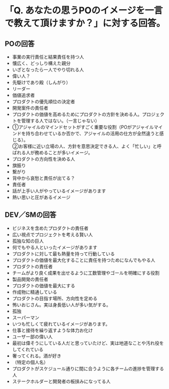 # 「Q. あなたの思うPOのイメージを一言で教えて頂けますか？」に対する回答。

## POの回答
* 事業の実行責任と結果責任を持つ人
* 懐広く、どっしり構えた親分
* いざとなったら一人でやり切れる人
* 偉い人？
* 先駆けであり殿（しんがり）
* リーダー
* 価値追求者
* プロダクトの優先順位の決定者
* 開発案件の責任者
* プロダクトの価値を高めるためにプロダクトの方針を決める人。プロジェクトを管理する人ではない。（一言じゃない）
* ①アジャイルのマインドセットがすごく重要な役割（POがアジャイルマインドを持ち合わせているか否かで、アジャイルの活用の仕方が全然違うと感じる）。
<br>②お客様に近い立場の人、方針を意思決定できる人、よく「忙しい」と呼ばれる人が務めることが多いイメージ。
* プロダクトの方向性を決める人
* 旗振り
* 繋がり
* 背中から哀愁と責任が出てる？
* 責任者
* 話が上手い人がやっているイメージがあります
* 熱い思いと圧があるイメージ

## DEV／SMの回答
* ビジネスを含めたプロダクトの責任者
* 広い視点でプロジェクトを考える賢い人
* 孤独な知の巨人
* 何でもやる人といったイメージがあります
* プロダクトに対して最も熱量を持って行動している
* プロダクトの価値を最⼤化することに責任を持つためになんでもやる人
* プロダクトの責任者
* チームがより良く成果を出せるように工数管理やゴールを明確にする役割
* 製品開発の責任者
* プロダクトの価値を最大にする
* 作成物に精通している
* プロダクトの目指す場所、方向性を定める
* 怖いおじさん。実は身長低い人が多い気がする。
* 孤独
* スーパーマン
* いつも忙しくて疲れているイメージがあります。
* 仕事と接待を繰り返すような体力お化け
* ユーザー部の偉い人
* 最初は偉そうにしている人だと思っていたけど、実は地道なことや汚れ役をしてくれている
* 奢ってくれる。酒が好き
* （特定の個人名）
* プロダクトがスケジュール通りに間に合うように各チームの進捗を管理する人
* ステークホルダーと開発者の板挟みになってる人